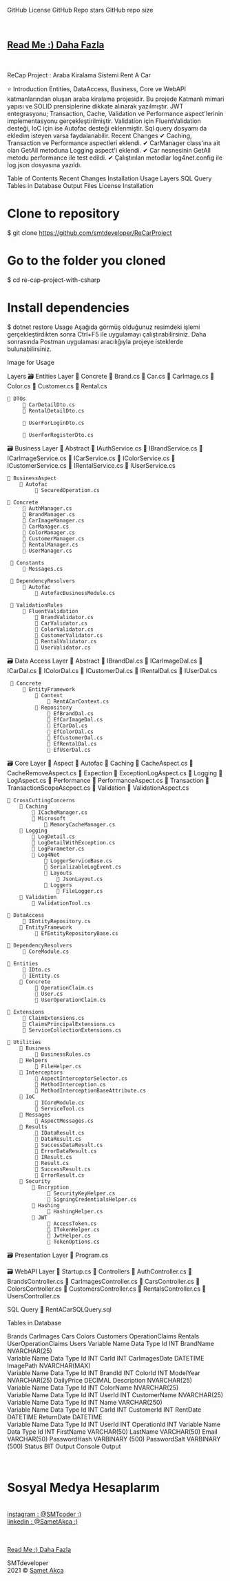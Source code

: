 GitHub License GitHub Repo stars GitHub repo size

<br>
<h2> <a href="https://github.com/smtdeveloper/SametAkca">Read Me :) Daha Fazla</a>
 </h2>
<br>


ReCap Project : Araba Kiralama Sistemi
Rent A Car

⭐ Introduction
Entities, DataAccess, Business, Core ve WebAPI katmanlarından oluşan araba kiralama projesidir. Bu projede Katmanlı mimari yapısı ve SOLID prensiplerine dikkate alınarak yazılmıştır. JWT entegrasyonu; Transaction, Cache, Validation ve Performance aspect'lerinin implementasyonu gerçekleştirilmiştir.
Validation için FluentValidation desteği, IoC için ise Autofac desteği eklenmiştir.
Sql query dosyamı da ekledim isteyen varsa faydalanabilir.
Recent Changes
✔ Caching, Transaction ve Performance aspectleri eklendi.
✔ CarManager class'ına ait olan GetAll metoduna Logging aspect'i eklendi.
✔ Car nesnesinin GetAll metodu performance ile test edildi.
✔ Çalıştırılan metodlar log4net.config ile log.json dosyasına yazıldı.

Table of Contents
Recent Changes
Installation
Usage
Layers
SQL Query
Tables in Database
Output
Files
License
Installation
# Clone to repository
$ git clone https://github.com/smtdeveloper/ReCarProject
# Go to the folder you cloned
$ cd re-cap-project-with-csharp

# Install dependencies
$ dotnet restore
Usage
Aşağıda görmüş olduğunuz resimdeki işlemi gerçekleştirdikten sonra Ctrl+F5 ile uygulamayı çalıştırabilirsiniz. Daha sonrasında Postman uygulaması aracılığıyla projeye isteklerde bulunabilirsiniz.

Image for Usage

Layers
🗃 Entities Layer
    📂 Concrete
         📃 Brand.cs
         📃 Car.cs
         📃 CarImage.cs
         📃 Color.cs
         📃 Customer.cs
         📃 Rental.cs

    📂 DTOs
         📃 CarDetailDto.cs
         📃 RentalDetailDto.cs

         📃 UserForLoginDto.cs

         📃 UserForRegisterDto.cs


🗃 Business Layer
     📂 Abstract
         📃 IAuthService.cs
         📃 IBrandService.cs
         📃 ICarImageService.cs
         📃 ICarService.cs
         📃 IColorService.cs
         📃 ICustomerService.cs
         📃 IRentalService.cs
         📃 IUserService.cs

    📂 BusinessAspect
        📂 Autofac
             📃 SecuredOperation.cs

    📂 Concrete
         📃 AuthManager.cs
         📃 BrandManager.cs
         📃 CarImageManager.cs
         📃 CarManager.cs
         📃 ColorManager.cs
         📃 CustomerManager.cs
         📃 RentalManager.cs
         📃 UserManager.cs

     📂 Constants
         📃 Messages.cs

     📂 DependencyResolvers
         📂 Autofac
             📃 AutofacBusinessModule.cs

     📂 ValidationRules
         📂 FluentValidation
             📃 BrandValidator.cs
             📃 CarValidator.cs
             📃 ColorValidator.cs
             📃 CustomerValidator.cs
             📃 RentalValidator.cs
             📃 UserValidator.cs


🗃 Data Access Layer
    📂 Abstract
         📃 IBrandDal.cs
         📃 ICarImageDal.cs
         📃 ICarDal.cs
         📃 IColorDal.cs
         📃 ICustomerDal.cs
         📃 IRentalDal.cs
         📃 IUserDal.cs

     📂 Concrete
         📂 EntityFramework
             📂 Context
                 📃 RentACarContext.cs
             📂 Repository
                 📃 EfBrandDal.cs
                 📃 EfCarImageDal.cs
                 📃 EfCarDal.cs
                 📃 EfColorDal.cs
                 📃 EfCustomerDal.cs
                 📃 EfRentalDal.cs
                 📃 EfUserDal.cs


🗃 Core Layer
    📂 Aspect
        📂 Autofac
            📂 Caching
                 📃 CacheAspect.cs
                 📃 CacheRemoveAspect.cs
            📂 Expection
                 📃 ExceptionLogAspect.cs
            📂 Logging
                 📃 LogAspect.cs
            📂 Performance
                 📃 PerformanceAspect.cs
            📂 Transaction
                 📃 TransactionScopeAscpect.cs
            📂 Validation
                 📃 ValidationAspect.cs

    📂 CrossCuttingConcerns
        📂 Caching
            📃 ICacheManager.cs
            📂 Microsoft
                📃 MemoryCacheManager.cs
        📂 Logging
            📃 LogDetail.cs
            📃 LogDetailWithException.cs
            📃 LogParameter.cs
            📂 Log4Net
                📃 LoggerServiceBase.cs
                📃 SerializableLogEvent.cs
                📂 Layouts
                    📃 JsonLayout.cs
                📂 Loggers
                    📃 FileLogger.cs
        📂 Validation
            📃 ValidationTool.cs

    📂 DataAccess
         📃 IEntityRepository.cs
        📂 EntityFramework
             📃 EfEntityRepositoryBase.cs

    📂 DependencyResolvers
         📃 CoreModule.cs

    📂 Entities
         📃 IDto.cs
         📃 IEntity.cs
        📂 Concrete
             📃 OperationClaim.cs
             📃 User.cs
             📃 UserOperationClaim.cs

    📂 Extensions
         📃 ClaimExtensions.cs
         📃 ClaimsPrincipalExtensions.cs
         📃 ServiceCollectionExtensions.cs

    📂 Utilities
        📂 Business
             📃 BusinessRules.cs
        📂 Helpers
             📃 FileHelper.cs
        📂 Interceptors
             📃 AspectInterceptorSelector.cs
             📃 MethodInterception.cs
             📃 MethodInterceptionBaseAttribute.cs
        📂 IoC
             📃 ICoreModule.cs
             📃 ServiceTool.cs
        📂 Messages
             📃 AspectMessages.cs
        📂 Results
             📃 IDataResult.cs
             📃 DataResult.cs
             📃 SuccessDataResult.cs
             📃 ErrorDataResult.cs
             📃 IResult.cs
             📃 Result.cs
             📃 SuccessResult.cs
             📃 ErrorResult.cs
        📂 Security
            📂 Encryption
                 📃 SecurityKeyHelper.cs
                 📃 SigningCredentialsHelper.cs
            📂 Hashing
                 📃 HashingHelper.cs
            📂 JWT
                 📃 AccessToken.cs
                 📃 ITokenHelper.cs
                 📃 JwtHelper.cs
                 📃 TokenOptions.cs


🗃 Presentation Layer
     📃 Program.cs


🗃 WebAPI Layer
    📃 Startup.cs
    📂 Controllers
         📃 AuthController.cs
         📃 BrandsController.cs
         📃 CarImagesController.cs
         📃 CarsController.cs
         📃 ColorsController.cs
         📃 CustomersController.cs
         📃 RentalsController.cs
         📃 UsersController.cs


SQL Query
     📃 RentACarSQLQuery.sql

Tables in Database

Brands	CarImages	Cars	Colors	Customers	OperationClaims	Rentals	UserOperationClaims	Users
Variable Name	Data Type
Id	INT
BrandName	NVARCHAR(25)	
Variable Name	Data Type
Id	INT
CarId	INT
CarImagesDate	DATETIME
ImagePath	NVARCHAR(MAX)	
Variable Name	Data Type
Id	INT
BrandId	INT
ColorId	INT
ModelYear	NVARCHAR(25)
DailyPrice	DECIMAL
Description	NVARCHAR(25)	
Variable Name	Data Type
Id	INT
ColorName	NVARCHAR(25)	
Variable Name	Data Type
Id	INT
UserId	INT
CustomerName	NVARCHAR(25)	
Variable Name	Data Type
Id	INT
Name	VARCHAR(250)	
Variable Name	Data Type
Id	INT
CarId	INT
CustomerId	INT
RentDate	DATETIME
ReturnDate	DATETIME	
Variable Name	Data Type
Id	INT
UserId	INT
OperationId	INT	
Variable Name	Data Type
Id	INT
FirstName	VARCHAR(50)
LastName	VARCHAR(50)
Email	VARCHAR(50)
PasswordHash	VARBINARY (500)
PasswordSalt	VARBINARY (500)
Status	BIT
Output
Console Output



<br>
<h1> Sosyal Medya Hesaplarım </h1>
<br>
<a href="https://www.instagram.com/smtcoder/"> instagram  :  @SMTcoder :)  </a>
<br> 
<a href="https://www.linkedin.com/in/samet-akca-2a4bbb1a8/"> linkedin    : @SametAkca :)  </a>
<br>
<br> 
<br>



<a href="https://github.com/smtdeveloper/SametAkca"> Read Me :) Daha Fazla </a>

SMTdeveloper
<br>
2021 © <a href="https://github.com/smtdeveloper"> Samet Akca </a>

